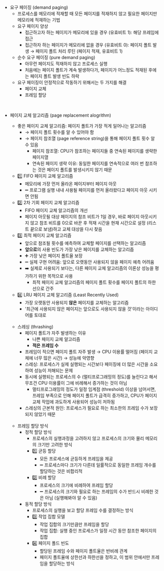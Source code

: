 - 요구 페이징 (demand paging)
  - 프로세스를 메모리에 적재할 때 모든 페이지를 적재하지 않고 필요한 페이지만 메모리에 적재하는 기법
  - 요구 페이지 양상
    - 접근하고자 하는 페이지가 메모리에 있을 경우 (유효비트 1): 해당 프레임에 접근
    - 접근하자 하는 페이지가 메모리에 없을 경우 (유효비트 0): 페이지 폴트 발생 → 페이지 폴트 처리 루틴 (페이지 적재, 유효비트 1)
  - 순수 요구 페이징 (pure demand paging)
    - 아무런 페이지도 적재하지 않고 프로세스 실행
    - 처음에는 페이지 폴트가 계속 발생하다가, 페이지가 어느정도 적재된 후에는 페이지 폴트 발생 빈도 하락
  - 요구 페이징이 안정적으로 작동하기 위해서는 두 가지를 해결
    - 페이지 교체
    - 프레임 할당
<br/>

- 페이지 교체 알고리즘 (page replacement alogrithm)
  - 좋은 페이지 교체 알고리즘: 페이지 폴트가 가장 적게 일어나는 알고리즘
    - → 페이지 폴트 횟수를 알 수 있어야 함
    - → 페이지 참조열 (page reference string)을 통해 페이지 폴트 횟수 알 수 있음
      - 페이지 참조열: CPU가 참조하는 페이지들 중 연속된 페이지를 생략한 페이지열
      - 연속된 페이지 생략 이유: 동일한 페이지를 연속적으로 여러 번 참조하는 것은 페이지 폴트를 발생시키지 않기 때문
  - 1️⃣ FIFO 페이지 교체 알고리즘
    - 메모리에 가장 먼저 올라온 페이지부터 페이지 아웃
    - ➖ 프로그램 실행 내내 사용될 페이지를 먼저 올라왔다고 페이지 아웃 시키면 안됨
  - 2️⃣ 2차 기회 페이지 교체 알고리즘
    - FIFO 페이지 교체 알고리즘의 개선
    - 페이지 아웃될 대상 페이지의 참조 비트가 1일 경우, 바로 페이지 아웃시키지 않고 참조 비트를 0으로 바꾼 후 적재 시간을 현재 시간으로 설정 (리스트 끝으로 보냄)하고 교체 대상을 다시 찾음 
  - 3️⃣ 최적 페이지 교체 알고리즘
    - 앞으로 참조될 횟수를 예측하여 교체할 페이지를 선택하는 알고리즘 
    - **앞으로**의 사용 빈도가 가장 낮은 페이지를 교체하는 알고리즘
    - ➕ 가장 낮은 페이지 폴트율 보장
    - ➖ 실제 구현 어려움: 앞으로 오랫동안 사용되지 않을 페이지 예측 어려움
    - ➡️ 실제로 사용되기 보다는, 다른 페이지 교체 알고리즘의 이론상 성능을 평가하기 위한 목적으로 사용
      - 최적 페이지 교체 알고리즘의 페이지 폴트 횟수를 페이지 폴트의 하한선으로 간주
  - 4️⃣ LRU 페이지 교체 알고리즘 (Least Recently Used)
    - 가장 오랫동안 사용되지 **않은** 페이지를 교체하는 알고리즘
    - '최근에 사용되지 않은 페이지는 앞으로도 사용되지 않을 것'이라는 아이디어를 토대로
  <br/>

  - 스레싱 (thrashing)
    - 페이지 폴트가 자주 발생하는 이유
      - 나쁜 페이지 교체 알고리즘
      - **적은 프레임 수**
    - 프레임이 적으면 페이지 폴트 자주 발생 → CPU 이용률 떨어짐 (페이지 교체에 너무 많은 시간) → 성능에 악영향
    - 스레싱: 프로세스가 실제 실행되는 시간보다 페이징에 더 많은 시간을 소요하여 성능이 저해되는 문제
    - 동시에 실행되는 프로세스의 수 (멀티프로그래밍의 정도)를 늘린다고 해서 무조건 CPU 이용률이 그에 비례해서 증가하는 것이 아님
      - 멀티프로그래밍의 정도가 일정 임계점 (threshold) 이상을 넘어서면, 프레임 부족으로 인해 페이지 폴트가 급격히 증가하고, CPU가 페이지 교체 작업에 과도하게 사용되어 성능이 저하됨
    - 스레싱의 근본적 원인: 프로세스가 필요로 하는 최소한의 프레임 수가 보장되지 않았기 때문
  <br/>

  - 프레임 할당 방식
    - 정적 할당 방식
      - 프로세스의 실행과정을 고려하지 않고 프로세스의 크기와 물리 메모리의 크기만 고려한 방식
      - 1️⃣ 균등 할당
        - 모든 프로세스에 균등하게 프레임을 제공
        - ➖ 프로세스마다 크기가 다른데 일률적으로 동일한 프레임 개수를 할당하는 것은 비합리적
      - 2️⃣ 비례 할당
        - 프로세스의 크기에 비례하여 프레임 할당
        - ➖ 프로세스의 크기와 필요로 하는 프레임의 수가 반드시 비례한 것은 아님 (실행해봐야 알 수 있음)
    - 동적 할당 방식
      - 프로세스의 실행을 보고 할당 프레임 수를 결정하는 방식
      - 3️⃣ 작업 집합 모델
        - 작업 집합의 크기만큼만 프레임을 할당
        - 작업 집합: 실행 중인 프로세스가 일정 시간 동안 참조한 페이지의 집합
      - 4️⃣ 페이지 폴드 빈도
        - 할당된 프레임 수와 페이지 폴트율은 반비례 관계
        - 페이지 폴트율에 상한선과 하한선을 정하고, 이 범위 안에서만 프레임을 할당하는 방식 
